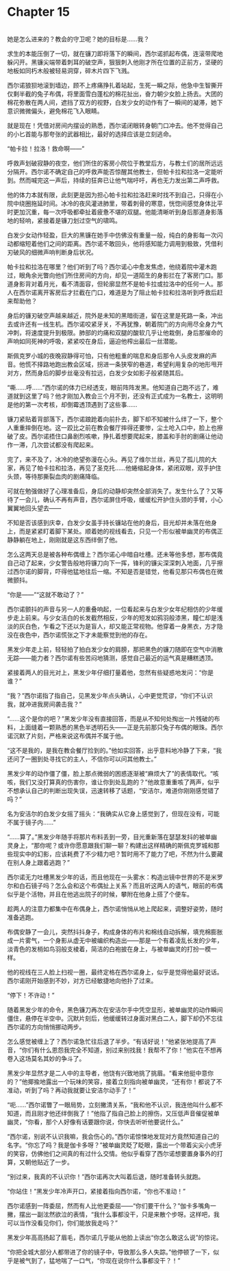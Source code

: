 # Chapter 15

<br>
她是怎么进来的？教会的守卫呢？她的目标是……我？

求生的本能压倒了一切，就在镰刀即将落下的瞬间，西尔诺抓起布偶，连滚带爬地躲闪开。黑镰尖端带着刺耳的破空声，狠狠刺入他刚才所在位置的正前方，坚硬的地板如同朽木般被轻易洞穿，碎木片四下飞溅。

西尔诺狼狈地滚到墙边，顾不上疼痛挣扎着站起，生死一瞬之际，他急中生智撕开仅剩半截的兔子布偶，将里面雪白蓬松的棉花扯出，奋力朝少女脸上扬去。大团的棉花弥散在两人间，遮挡了双方的视野，白发少女的动作有了一瞬间的凝滞，她下意识微微偏头，避免棉花飞入眼睛。

就是现在！凭借对房间内摆设的熟悉，西尔诺闭眼转身朝门口冲去。他不觉得自己的小匕首能与那夸张的武器相比，最好的选择应该是立刻逃命。

“帕卡拉！拉洛！救命啊——”

呼救声划破寂静的夜空，他们所住的客房小院位于教堂后方，与教士们的居所远远分隔开。西尔诺不确定自己的呼救声能否惊醒其他教士，但帕卡拉和拉洛一定能听到。然而喊完这一声后，持续的狂奔已让他气喘吁吁，再也无力发出第二声呼救。

他的体力本就有限，此刻更是因为担心帕卡拉和拉洛赶来时找不到自己，只得在小院中绕圈拖延时间。冰冷的夜风灌进肺里，带着刺骨的寒意，恍惚间感觉身体比平时更加沉重，每一次呼吸都牵扯着疲惫不堪的双腿。他能清晰听到身后那道身影落地的轻响，紧接着是镰刀划过空气的啸鸣。

白发少女动作轻盈，巨大的黑镰在她手中仿佛没有重量一般，纯白的身影每一次闪动都缩短着他们之间的距离。西尔诺不敢回头，他将感知能力调用到极致，凭借利刃破风的细微声响判断身后状况。

帕卡拉和拉洛在哪里？他们听到了吗？西尔诺心中愈发焦虑，他绕着院中灌木跑过，眼角余光瞥向他们所住房间的方向，却见一道陌生的身影拦在了客房门口。那道身影背对着月光，看不清面容，但轮廓显然不是帕卡拉或拉洛中的任何一人。那人在西尔诺离开客房后才拦截在门口，难道是为了阻止帕卡拉和拉洛听到呼救后赶来帮助他？

身后的镰刃破空声越来越近，院外是未知的黑暗街道，留在这里是死路一条，冲出去或许还有一线生机。西尔诺咬紧牙关，不再犹豫，朝着院门的方向用尽全身力气冲刺，将速度提升到极限。肺部的灼痛和双腿的酸软几乎让他栽倒，身后那催命的声响如同死神的呼吸，紧紧咬在身后，逼迫他榨出最后一丝潜能。

斯佩克罗小城的夜晚寂静得可怕，只有他粗重的喘息和身后那令人头皮发麻的声音。他慌不择路地跑出教会区域，拐进一条狭窄的巷道，希望利用复杂的地形甩开对方，然而身后的脚步丝毫没有拉远，白发少女如影子般紧随其后。

“嘶……呼……”西尔诺的体力已经透支，眼前阵阵发黑。他知道自己跑不远了，难道就到这里了吗？他才刚加入教会三个月不到，还没有正式成为一名教士，这明明是他的第一次考核，却倒霉透顶遇到了这些事……

镰刀紧贴着背部落下，西尔诺踉跄着向前扑去，脚下却不知被什么绊了一下，整个人重重摔倒在地。这一跤比之前在教会餐厅摔得还要惨，尘土呛入口中，脸上也擦破了皮。西尔诺捂住口鼻剧烈咳嗽，挣扎着想要爬起来，膝盖和手肘的剧痛让他动作一滞，几次尝试都没有爬起来。

完了，来不及了，冰冷的绝望弥漫在心头。再见了维尔兰丝，再见了孤儿院的大家，再见了帕卡拉和拉洛，再见了圣克托……他蜷缩起身体，紧闭双眼，双手护住头颈，等待那撕裂血肉的剧痛降临。

可就在勉强做好了心理准备后，身后的动静却突然全部消失了。发生什么了？又等待了一会儿，确认不再有声音，西尔诺屏住呼吸，缓缓松开护住头颈的手臂，小心翼翼地回头望去——

不知是否该感到庆幸，白发少女虽手持长镰站在他的身后，目光却并未落在他身上，而是紧紧盯着脚下某处。顺着她的视线看去，只见一个形似被单幽灵的布偶正静静躺在地上，刚刚就是这东西绊倒了他。

怎么这两天总是被各种布偶缠上？西尔诺心中暗自吐槽。还未等他多想，那布偶竟自己动了起来，少女警告般地将镰刀向下一挥，锋利的镰尖深深刺入地面，几乎擦过西尔诺的脚背，吓得他猛地往后一缩。不知是否是错觉，他看见那只布偶也在微微颤抖。

“你是——”“这就不敢动了？”

西尔诺颤抖的声音与另一人的重叠响起，一位看起来与白发少女年纪相仿的少年缓步走上前来。与少女洁白的长发截然相反，少年的短发如鸦羽般漆黑，瞳仁却是浅淡的灰白色，乍看之下还以为是盲人，却又能正常视物。他穿着一身黑衣，方才隐没在夜色中，西尔诺慌张之下才未能察觉到他的存在。

黑发少年走上前，轻轻拍了拍白发少女的肩膀，那把黑色的镰刀随即在空气中消散无踪——能力者？西尔诺有些苦闷地猜测，感觉自己最近的运气真是糟糕透顶。

紧接着两人的目光对上，黑发少年仔细打量着他，忽然有些疑惑地发问：“你是谁？”

“我？”西尔诺指了指自己，见黑发少年点头确认，心中更觉荒谬，“你们不认识我，就冲进我房间袭击我？”

“……这个是你的吧？”黑发少年没有直接回答，而是从不知何处掏出一片残破的布料，上面缝着一颗熟悉的黑色半透明石头——正是先前那只兔子布偶的眼珠。西尔诺沉默了片刻，严格来说这布偶并不属于他。

“这不是我的，是我在教会餐厅捡到的。”他如实回答，出乎意料地冷静了下来，“我还问了一圈到处寻找它的主人，不信你可以问其他教士。”

黑发少年的动作僵了僵，脸上那点微弱的困惑逐渐被“麻烦大了”的表情取代。“咳咳，我们又没打算真的伤害你，谁让你到处乱跑的？”他故意重重咳了两声，似乎不想承认自己的判断出现失误，迅速转移了话题，“安洁尔，难道你刚刚感觉错了吗？”

名为安洁尔的白发少女摇了摇头：“我确实从它身上感觉到了，但现在没有，可能不属于镜子内……”

“……算了。”黑发少年随手将那片布料丢到一旁，目光重新落在瑟瑟发抖的被单幽灵身上，“那你呢？或许你愿意跟我们聊一聊？构建出这样精确的斯佩克罗城和那些现实中的幻影，应该耗费了不少精力吧？暂时用不了能力了吧，不然为什么要藏在别人身上跟着逃跑？”

西尔诺无力吐槽黑发少年的话，而且他现在一头雾水：构造出镜中世界的不是米罗尔和白石镜子吗？怎么会和这个布偶扯上关系？而且听这两人的语气，眼前的布偶似乎是个活物，并且在他逃出院子的时候，攀附在他身上搭了个便车。

趁两人的注意力都集中在布偶身上，西尔诺悄悄从地上爬起来，调整好姿势，随时准备逃跑。

布偶安静了一会儿，突然抖抖身子，构成身体的布片和棉线自动拆解，填充棉膨胀成一片雾气，一个身影从虚无中被编织构造出——那是一个有着凌乱长发的少年，淡青色的发梢如鸟羽般支棱着，简洁的白袍披在身上，与被单幽灵的打扮一模一样。

他的视线在三人脸上扫视一圈，最终定格在西尔诺身上，似乎是觉得他最好说话。西尔诺刚开始感到不妙，对方已经敏捷地向他扑了过来。

“停下！不许动！”

随着黑发少年的命令，黑色镰刀再次在安洁尔手中凭空显形，被单幽灵的动作瞬间僵住，悬停在半空中。沉默片刻后，他缓缓转过身面对黑白二人，脚下却仍不忘往西尔诺的方向悄悄挪动两步。

怎么感觉被缠上了？西尔诺急忙往后退了半步。“有话好说！”他紧张地提高了声音，“你们有什么恩怨我完全不知道，别过来别找我！我帮不了你！”他实在不想再卷入这场莫名其妙的争斗了。

黑发少年显然才是二人中的主导者，他饶有兴致地挑了挑眉。“看来他挺中意你的？”他揶揄地露出一个玩味的笑容，接着立刻指向被单幽灵，“还有你！都说了不准动，听到了吗？再动我就要让安洁尔动手了！”

“呃……”西尔诺瞥了一眼局势，立刻撇清关系，“我和他不认识，我连他叫什么都不知道，而且刚才他还绊倒我了！”他指了指自己脸上的擦伤，又压低声音催促被单幽灵，“你看，那个人好像有话要跟你说，你快去听听他要说什么。”

“西尔诺，别说不认识我嘛，我会伤心的。”西尔诺惊悚地发现对方竟然知道自己的名字。“你忘了吗？我是伽卡多呀？”被单幽灵眨了眨眼，露出一个带着尖尖小虎牙的笑容，仿佛他们之间真的有过什么交情。他似乎看穿了西尔诺想要置身事外的打算，又朝他贴近了一步。

“别过来，我真的不认识你！”西尔诺再次大叫着后退，随时准备转头就跑。

“你站住！”黑发少年冷声开口，紧接着指向西尔诺，“你也不准动！”

西尔诺感到一阵委屈，然而有人比他更委屈——“你们要干什么？”伽卡多嘴角一撇，摆出一副泫然欲泣的表情，“我什么事都没干，只是来散个步呀。这样吧，我可以当作没看见你们，你们能放我走吗？”

黑发少年高高扬起了眉毛，西尔诺几乎能从他脸上读出“你怎么敢这么说”的惊诧。

“你把全城大部分人都带进了你的镜子中，导致那么多人失踪。”他停顿了一下，似乎是被气到了，猛地喘了一口气，“你现在说你什么事都没干？！”

